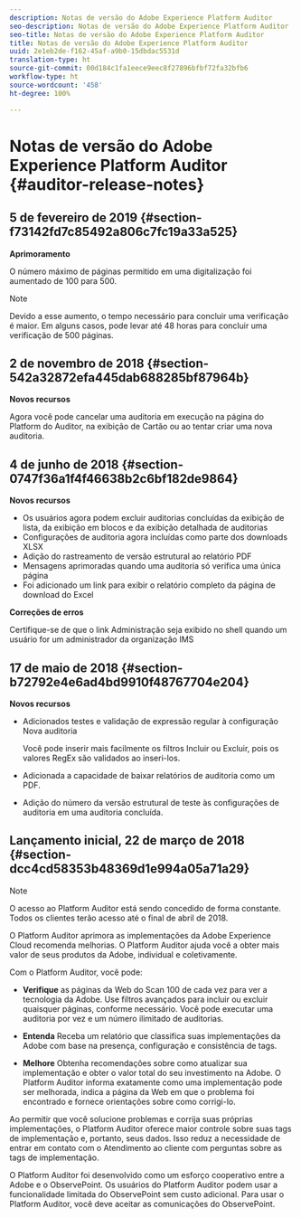 ```yaml
---
description: Notas de versão do Adobe Experience Platform Auditor
seo-description: Notas de versão do Adobe Experience Platform Auditor
seo-title: Notas de versão do Adobe Experience Platform Auditor
title: Notas de versão do Adobe Experience Platform Auditor
uuid: 2e1eb2de-f162-45af-a9b0-15dbdac5531d
translation-type: ht
source-git-commit: 00d184c1fa1eece9eec8f27896bfbf72fa32bfb6
workflow-type: ht
source-wordcount: '458'
ht-degree: 100%

---
```



# Notas de versão do Adobe Experience Platform Auditor {#auditor-release-notes}

## 5 de fevereiro de 2019 {#section-f73142fd7c85492a806c7fc19a33a525}

**Aprimoramento**

O número máximo de páginas permitido em uma digitalização foi aumentado de 100 para 500.

>[!NOTE]
>
>Devido a esse aumento, o tempo necessário para concluir uma verificação é maior. Em alguns casos, pode levar até 48 horas para concluir uma verificação de 500 páginas.

## 2 de novembro de 2018 {#section-542a32872efa445dab688285bf87964b}

**Novos recursos**

Agora você pode cancelar uma auditoria em execução na página do Platform do Auditor, na exibição de Cartão ou ao tentar criar uma nova auditoria.

## 4 de junho de 2018 {#section-0747f36a1f4f46638b2c6bf182de9864}

**Novos recursos**

* Os usuários agora podem excluir auditorias concluídas da exibição de lista, da exibição em blocos e da exibição detalhada de auditorias
* Configurações de auditoria agora incluídas como parte dos downloads XLSX
* Adição do rastreamento de versão estrutural ao relatório PDF
* Mensagens aprimoradas quando uma auditoria só verifica uma única página
* Foi adicionado um link para exibir o relatório completo da página de download do Excel

**Correções de erros**

Certifique-se de que o link Administração seja exibido no shell quando um usuário for um administrador da organização IMS

## 17 de maio de 2018 {#section-b72792e4e6ad4bd9910f48767704e204}

**Novos recursos**

* Adicionados testes e validação de expressão regular à configuração Nova auditoria

   Você pode inserir mais facilmente os filtros Incluir ou Excluir, pois os valores RegEx são validados ao inseri-los.
* Adicionada a capacidade de baixar relatórios de auditoria como um PDF.
* Adição do número da versão estrutural de teste às configurações de auditoria em uma auditoria concluída.

## Lançamento inicial, 22 de março de 2018 {#section-dcc4cd58353b48369d1e994a05a71a29}

>[!NOTE]
>
>O acesso ao Platform Auditor está sendo concedido de forma constante. Todos os clientes terão acesso até o final de abril de 2018.

O Platform Auditor aprimora as implementações da Adobe Experience Cloud recomenda melhorias. O Platform Auditor ajuda você a obter mais valor de seus produtos da Adobe, individual e coletivamente.

Com o Platform Auditor, você pode:

* **Verifique** as páginas da Web do Scan 100 de cada vez para ver a tecnologia da Adobe. Use filtros avançados para incluir ou excluir quaisquer páginas, conforme necessário. Você pode executar uma auditoria por vez e um número ilimitado de auditorias.

* **Entenda** Receba um relatório que classifica suas implementações da Adobe com base na presença, configuração e consistência de tags.

* **Melhore** Obtenha recomendações sobre como atualizar sua implementação e obter o valor total do seu investimento na Adobe. O Platform Auditor informa exatamente como uma implementação pode ser melhorada, indica a página da Web em que o problema foi encontrado e fornece orientações sobre como corrigi-lo.

Ao permitir que você solucione problemas e corrija suas próprias implementações, o Platform Auditor oferece maior controle sobre suas tags de implementação e, portanto, seus dados. Isso reduz a necessidade de entrar em contato com o Atendimento ao cliente com perguntas sobre as tags de implementação.

O Platform Auditor foi desenvolvido como um esforço cooperativo entre a Adobe e o ObservePoint. Os usuários do Platform Auditor podem usar a funcionalidade limitada do ObservePoint sem custo adicional. Para usar o Platform Auditor, você deve aceitar as comunicações do ObservePoint.
